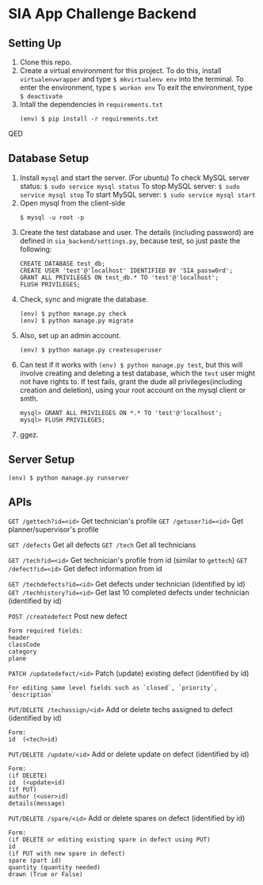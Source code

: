# SIA App Challenge Backend

Setting Up
----------
1. Clone this repo.
2. Create a virtual environment for this project. To do this, install `virtualenvwrapper` and type `$ mkvirtualenv env` into the terminal.
    To enter the environment, type `$ workon env`
    To exit the environment, type `$ deactivate`
3. Intall the dependencies in `requirements.txt`
    ```
    (env) $ pip install -r requirements.txt
    ```
QED

Database Setup
---------
1. Install `mysql` and start the server.
    (For ubuntu)
    To check MySQL server status: `$ sudo service mysql status`
    To stop MySQL server: `$ sudo service mysql stop`
    To start MySQL server: `$ sudo service mysql start`
2. Open mysql from the client-side
    ```
    $ mysql -u root -p
    ```
3. Create the test database and user. The details (including password) are
defined in `sia_backend/settings.py`, because test, so just paste the following:
    ```
    CREATE DATABASE test_db;
    CREATE USER 'test'@'localhost' IDENTIFIED BY 'SIA_passw0rd';
    GRANT ALL PRIVILEGES ON test_db.* TO 'test'@'localhost';
    FLUSH PRIVILEGES;
    ```
4. Check, sync and migrate the database.
    ```
    (env) $ python manage.py check
    (env) $ python manage.py migrate
    ```
5. Also, set up an admin account.
    ```
    (env) $ python manage.py createsuperuser
    ```
6. Can test if it works with `(env) $ python manage.py test`, but this will
involve creating and deleting a test database, which the `test` user might not
have rights to. If test fails, grant the dude all privileges(including creation
and deletion), using your root account on the mysql client or smth.
    ```
    mysql> GRANT ALL PRIVILEGES ON *.* TO 'test'@'localhost';
    mysql> FLUSH PRIVILEGES;
    ```
7. ggez.

Server Setup
---------
```
(env) $ python manage.py runserver
```

APIs
---------

`GET /gettech?id=<id>`          Get technician's profile
`GET /getuser?id=<id>`          Get planner/supervisor's profile

`GET /defects`                  Get all defects
`GET /tech`                     Get all technicians

`GET /tech?id=<id>`             Get technician's profile from id (similar to `gettech`)
`GET /defect?id=<id>`           Get defect information from id

`GET /techdefects?id=<id>`      Get defects under technician (identified by id)
`GET /techhistory?id=<id>`      Get last 10 completed defects under technician (identified by id)


`POST /createdefect`            Post new defect
```
Form required fields:
header
classCode
category
plane
```

`PATCH /updatedefect/<id>`      Patch (update) existing defect (identified by id)
```
For editing same level fields such as `closed`, `priority`, `description`
```

`PUT/DELETE /techassign/<id>`       Add or delete techs assigned to defect (identified by id)
```
Form:
id  (<tech>id)
```

`PUT/DELETE /update/<id>`       Add or delete update on defect (identified by id)
```
Form:
(if DELETE)
id  (<update>id)
(if PUT)
author (<user>id)
details(message)
```

`PUT/DELETE /spare/<id>`       Add or delete spares on defect (identified by id)
```
Form:
(if DELETE or editing existing spare in defect using PUT)
id
(if PUT with new spare in defect)
spare (part id)
quantity (quantity needed)
drawn (True or False)
```


